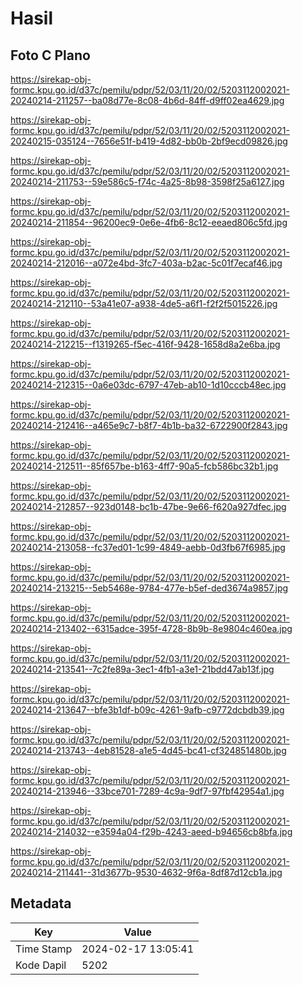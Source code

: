 # Hasil

## Foto C Plano

https://sirekap-obj-formc.kpu.go.id/d37c/pemilu/pdpr/52/03/11/20/02/5203112002021-20240214-211257--ba08d77e-8c08-4b6d-84ff-d9ff02ea4629.jpg

https://sirekap-obj-formc.kpu.go.id/d37c/pemilu/pdpr/52/03/11/20/02/5203112002021-20240215-035124--7656e51f-b419-4d82-bb0b-2bf9ecd09826.jpg

https://sirekap-obj-formc.kpu.go.id/d37c/pemilu/pdpr/52/03/11/20/02/5203112002021-20240214-211753--59e586c5-f74c-4a25-8b98-3598f25a6127.jpg

https://sirekap-obj-formc.kpu.go.id/d37c/pemilu/pdpr/52/03/11/20/02/5203112002021-20240214-211854--96200ec9-0e6e-4fb6-8c12-eeaed806c5fd.jpg

https://sirekap-obj-formc.kpu.go.id/d37c/pemilu/pdpr/52/03/11/20/02/5203112002021-20240214-212016--a072e4bd-3fc7-403a-b2ac-5c01f7ecaf46.jpg

https://sirekap-obj-formc.kpu.go.id/d37c/pemilu/pdpr/52/03/11/20/02/5203112002021-20240214-212110--53a41e07-a938-4de5-a6f1-f2f2f5015226.jpg

https://sirekap-obj-formc.kpu.go.id/d37c/pemilu/pdpr/52/03/11/20/02/5203112002021-20240214-212215--f1319265-f5ec-416f-9428-1658d8a2e6ba.jpg

https://sirekap-obj-formc.kpu.go.id/d37c/pemilu/pdpr/52/03/11/20/02/5203112002021-20240214-212315--0a6e03dc-6797-47eb-ab10-1d10cccb48ec.jpg

https://sirekap-obj-formc.kpu.go.id/d37c/pemilu/pdpr/52/03/11/20/02/5203112002021-20240214-212416--a465e9c7-b8f7-4b1b-ba32-6722900f2843.jpg

https://sirekap-obj-formc.kpu.go.id/d37c/pemilu/pdpr/52/03/11/20/02/5203112002021-20240214-212511--85f657be-b163-4ff7-90a5-fcb586bc32b1.jpg

https://sirekap-obj-formc.kpu.go.id/d37c/pemilu/pdpr/52/03/11/20/02/5203112002021-20240214-212857--923d0148-bc1b-47be-9e66-f620a927dfec.jpg

https://sirekap-obj-formc.kpu.go.id/d37c/pemilu/pdpr/52/03/11/20/02/5203112002021-20240214-213058--fc37ed01-1c99-4849-aebb-0d3fb67f6985.jpg

https://sirekap-obj-formc.kpu.go.id/d37c/pemilu/pdpr/52/03/11/20/02/5203112002021-20240214-213215--5eb5468e-9784-477e-b5ef-ded3674a9857.jpg

https://sirekap-obj-formc.kpu.go.id/d37c/pemilu/pdpr/52/03/11/20/02/5203112002021-20240214-213402--6315adce-395f-4728-8b9b-8e9804c460ea.jpg

https://sirekap-obj-formc.kpu.go.id/d37c/pemilu/pdpr/52/03/11/20/02/5203112002021-20240214-213541--7c2fe89a-3ec1-4fb1-a3e1-21bdd47ab13f.jpg

https://sirekap-obj-formc.kpu.go.id/d37c/pemilu/pdpr/52/03/11/20/02/5203112002021-20240214-213647--bfe3b1df-b09c-4261-9afb-c9772dcbdb39.jpg

https://sirekap-obj-formc.kpu.go.id/d37c/pemilu/pdpr/52/03/11/20/02/5203112002021-20240214-213743--4eb81528-a1e5-4d45-bc41-cf324851480b.jpg

https://sirekap-obj-formc.kpu.go.id/d37c/pemilu/pdpr/52/03/11/20/02/5203112002021-20240214-213946--33bce701-7289-4c9a-9df7-97fbf42954a1.jpg

https://sirekap-obj-formc.kpu.go.id/d37c/pemilu/pdpr/52/03/11/20/02/5203112002021-20240214-214032--e3594a04-f29b-4243-aeed-b94656cb8bfa.jpg

https://sirekap-obj-formc.kpu.go.id/d37c/pemilu/pdpr/52/03/11/20/02/5203112002021-20240214-211441--31d3677b-9530-4632-9f6a-8df87d12cb1a.jpg


## Metadata

| Key        | Value               |
| ---------- | ------------------- |
| Time Stamp | 2024-02-17 13:05:41 |
| Kode Dapil | 5202                |



